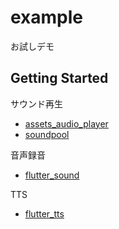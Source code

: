 # example

お試しデモ

## Getting Started

サウンド再生
- [assets_audio_player](https://pub.dev/packages/assets_audio_player)
- [soundpool](https://pub.dev/packages/soundpool)

音声録音
- [flutter_sound](https://pub.dev/packages/flutter_sound)

TTS
- [flutter_tts](https://pub.dev/packages/flutter_tts)
